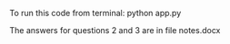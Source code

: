 To run this code from terminal: python app.py

The answers for questions 2 and 3 are in file notes.docx
